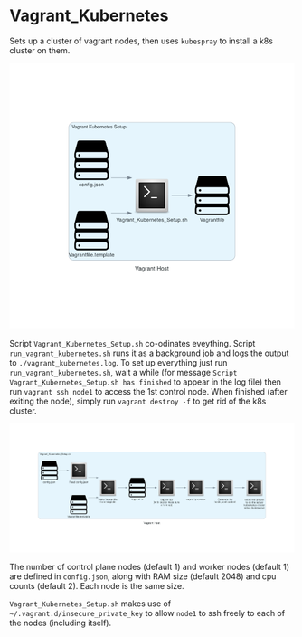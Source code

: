 Vagrant_Kubernetes
==================

Sets up a cluster of vagrant nodes, then uses `kubespray` to install a k8s cluster on them.

![Kubernetes Diagram](./diagrams/k8s.png)

Script `Vagrant_Kubernetes_Setup.sh` co-odinates eveything. Script `run_vagrant_kubernetes.sh` runs it as a background job and logs the output to `./vagrant_kubernetes.log`. To set up everything just run `run_vagrant_kubernetes.sh`, wait a while (for message `Script Vagrant_Kubernetes_Setup.sh has finished` to appear in the log file) then run `vagrant ssh node1` to access the 1st control node. When finished (after exiting the node), simply run `vagrant destroy -f` to get rid of the k8s cluster.

![Lower Level Diagram](./diagrams/Lower_Level.png)

The number of control plane nodes (default 1) and worker nodes (default 1) are defined in `config.json`, along with RAM size (default 2048) and cpu counts (default 2). Each node is the same size.

`Vagrant_Kubernetes_Setup.sh` makes use of `~/.vagrant.d/insecure_private_key` to allow `node1` to ssh freely to each of the nodes (including itself). 
